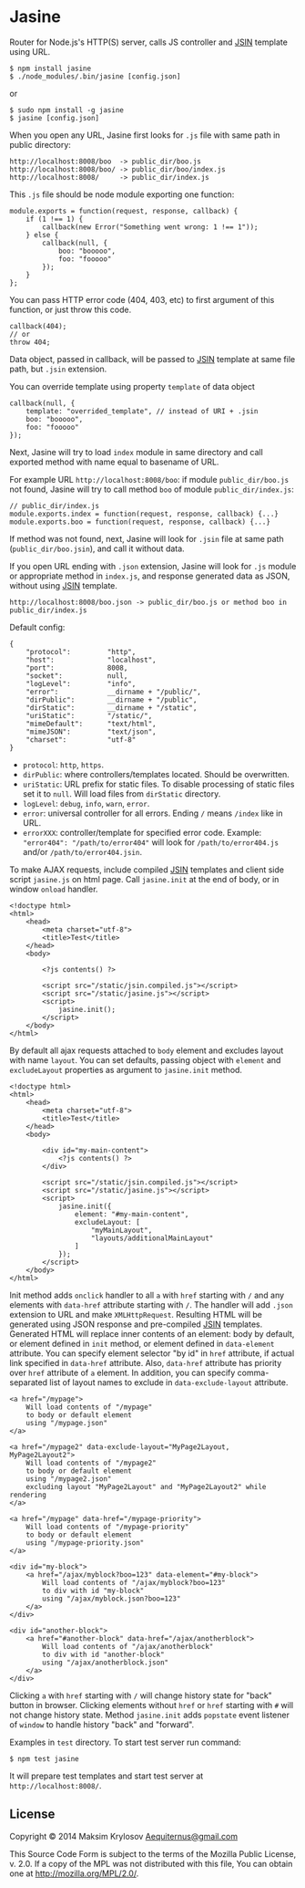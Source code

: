 # Jasine

Router for Node.js's HTTP(S) server, calls JS controller and [JSIN](https://github.com/Aequiternus/node-jsin) template using URL.

    $ npm install jasine
    $ ./node_modules/.bin/jasine [config.json]

or

    $ sudo npm install -g jasine
    $ jasine [config.json]

When you open any URL, Jasine first looks for `.js` file with same path in public directory:

    http://localhost:8008/boo  -> public_dir/boo.js
    http://localhost:8008/boo/ -> public_dir/boo/index.js
    http://localhost:8008/     -> public_dir/index.js

This `.js` file should be node module exporting one function:

    module.exports = function(request, response, callback) {
        if (1 !== 1) {
            callback(new Error("Something went wrong: 1 !== 1"));
        } else {
            callback(null, {
                boo: "booooo",
                foo: "fooooo"
            });
        }
    };

You can pass HTTP error code (404, 403, etc) to first argument of this function, or just throw this code.

    callback(404);
    // or
    throw 404;

Data object, passed in callback, will be passed to [JSIN](https://github.com/Aequiternus/node-jsin) template at same file path, but `.jsin` extension.

You can override template using property `template` of data object

    callback(null, {
        template: "overrided_template", // instead of URI + .jsin
        boo: "booooo",
        foo: "fooooo"
    });

Next, Jasine will try to load `index` module in same directory and call exported method with name equal to basename of URL.

For example URL `http://localhost:8008/boo`: if module `public_dir/boo.js` not found, Jasine will try to call method `boo` of module `public_dir/index.js`:

    // public_dir/index.js
    module.exports.index = function(request, response, callback) {...}
    module.exports.boo = function(request, response, callback) {...}

If method was not found, next, Jasine will look for `.jsin` file at same path (`public_dir/boo.jsin`), and call it without data.

If you open URL ending with `.json` extension, Jasine will look for `.js` module or appropriate method in `index.js`, and response generated data as JSON, without using [JSIN](https://github.com/Aequiternus/node-jsin) template.

    http://localhost:8008/boo.json -> public_dir/boo.js or method boo in public_dir/index.js

Default config:

    {
        "protocol":         "http",
        "host":             "localhost",
        "port":             8008,
        "socket":           null,
        "logLevel":         "info",
        "error":            __dirname + "/public/",
        "dirPublic":        __dirname + "/public",
        "dirStatic":        __dirname + "/static",
        "uriStatic":        "/static/",
        "mimeDefault":      "text/html",
        "mimeJSON":         "text/json",
        "charset":          "utf-8"
    }

- `protocol`: `http`, `https`.
- `dirPublic`: where controllers/templates located. Should be overwritten.
- `uriStatic`: URL prefix for static files. To disable processing of static files set it to `null`. Will load files from `dirStatic` directory.
- `logLevel`: `debug`, `info`, `warn`, `error`.
- `error`: universal controller for all errors.
    Ending `/` means `/index` like in URL.
- `errorXXX`: controller/template for specified error code.
    Example: `"error404": "/path/to/error404"` will look for `/path/to/error404.js` and/or `/path/to/error404.jsin`.

To make AJAX requests, include compiled [JSIN](https://github.com/Aequiternus/node-jsin) templates and client side script `jasine.js` on html page. Call `jasine.init` at the end of body, or in window `onload` handler.

    <!doctype html>
    <html>
        <head>
            <meta charset="utf-8">
            <title>Test</title>
        </head>
        <body>

            <?js contents() ?>

            <script src="/static/jsin.compiled.js"></script>
            <script src="/static/jasine.js"></script>
            <script>
                jasine.init();
            </script>
        </body>
    </html>

By default all ajax requests attached to `body` element and excludes layout with name `layout`. You can set defaults, passing object with `element` and `excludeLayout` properties as argument to `jasine.init` method.

    <!doctype html>
    <html>
        <head>
            <meta charset="utf-8">
            <title>Test</title>
        </head>
        <body>

            <div id="my-main-content">
                <?js contents() ?>
            </div>

            <script src="/static/jsin.compiled.js"></script>
            <script src="/static/jasine.js"></script>
            <script>
                jasine.init({
                    element: "#my-main-content",
                    excludeLayout: [
                        "myMainLayout",
                        "layouts/additionalMainLayout"
                    ]
                });
            </script>
        </body>
    </html>

Init method adds `onclick` handler to all `a` with `href` starting with `/` and any elements with `data-href` attribute starting with `/`. The handler will add `.json` extension to URL and make `XMLHttpRequest`. Resulting HTML will be generated using JSON response and pre-compiled [JSIN](https://github.com/Aequiternus/node-jsin) templates. Generated HTML will replace inner contents of an element: body by default, or element defined in `init` method, or element defined in `data-element` attribute. You can specify element selector "by id" in `href` attribute, if actual link specified in `data-href` attribute. Also, `data-href` attribute has priority over `href` attribute of `a` element. In addition, you can specify comma-separated list of layout names to exclude in `data-exclude-layout` attribute.

    <a href="/mypage">
        Will load contents of "/mypage"
        to body or default element
        using "/mypage.json"
    </a>

    <a href="/mypage2" data-exclude-layout="MyPage2Layout, MyPage2Layout2">
        Will load contents of "/mypage2"
        to body or default element
        using "/mypage2.json"
        excluding layout "MyPage2Layout" and "MyPage2Layout2" while rendering
    </a>

    <a href="/mypage" data-href="/mypage-priority">
        Will load contents of "/mypage-priority"
        to body or default element
        using "/mypage-priority.json"
    </a>

    <div id="my-block">
        <a href="/ajax/myblock?boo=123" data-element="#my-block">
            Will load contents of "/ajax/myblock?boo=123"
            to div with id "my-block"
            using "/ajax/myblock.json?boo=123"
        </a>
    </div>

    <div id="another-block">
        <a href="#another-block" data-href="/ajax/anotherblock">
            Will load contents of "/ajax/anotherblock"
            to div with id "another-block"
            using "/ajax/anotherblock.json"
        </a>
    </div>

Clicking `a` with `href` starting with `/` will change history state for "back" button in browser. Clicking elements without `href` or `href` starting with `#` will not change history state. Method `jasine.init` adds `popstate` event listener of `window` to handle history "back" and "forward".

Examples in `test` directory. To start test server run command:

    $ npm test jasine

It will prepare test templates and start test server at `http://localhost:8008/`.

## License

Copyright © 2014 Maksim Krylosov <Aequiternus@gmail.com>

This Source Code Form is subject to the terms of the Mozilla Public
License, v. 2.0. If a copy of the MPL was not distributed with this
file, You can obtain one at http://mozilla.org/MPL/2.0/.
